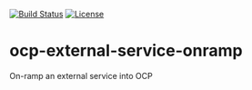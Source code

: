 [![Build Status](https://travis-ci.org/garethahealy/ocp-external-service-onramp.svg?branch=master)](https://travis-ci.org/garethahealy/ocp-external-service-onramp)
[![License](https://img.shields.io/hexpm/l/plug.svg?maxAge=2592000)]()

# ocp-external-service-onramp
On-ramp an external service into OCP
